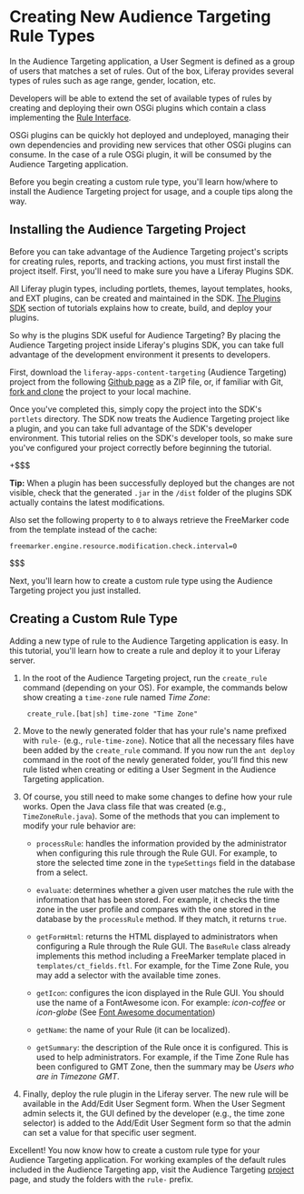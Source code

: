 # Creating New Audience Targeting Rule Types [](id=creating-new-audience-targeting-rule-types)

In the Audience Targeting application, a User Segment is defined as a group
of users that matches a set of rules. Out of the box, Liferay provides several
types of rules such as age range, gender, location, etc.

Developers will be able to extend the set of available types of rules by
creating and deploying their own OSGi plugins which contain a class implementing
the [Rule Interface](https://github.com/liferay/liferay-apps-content-targeting/blob/master/content-targeting-api/service/com/liferay/content/targeting/api/model/Rule.java).

OSGi plugins can be quickly hot deployed and undeployed, managing their own
dependencies and providing new services that other OSGi plugins can consume.
In the case of a rule OSGi plugin, it will be consumed by the Audience
Targeting application.

Before you begin creating a custom rule type, you'll learn how/where to install
the Audience Targeting project for usage, and a couple tips along the way.

## Installing the Audience Targeting Project [](id=installing-the-audience-targeting-project)

Before you can take advantage of the Audience Targeting project's scripts for
creating rules, reports, and tracking actions, you must first install the
project itself. First, you'll need to make sure you have a Liferay Plugins SDK.

All Liferay plugin types, including portlets, themes, layout templates, hooks,
and EXT plugins, can be created and maintained in the SDK.
[The Plugins SDK](/develop/tutorials/-/knowledge_base/6-2/plugins-sdk)
section of tutorials explains how to create, build, and deploy your plugins.

So why is the plugins SDK useful for Audience Targeting? By placing the Audience
Targeting project inside Liferay's plugins SDK, you can take full advantage of
the development environment it presents to developers.

First, download the `liferay-apps-content-targeting` (Audience Targeting)
project from the following
[Github page](https://github.com/liferay/liferay-apps-content-targeting) as a
ZIP file, or, if familiar with Git,
[fork and clone](https://help.github.com/articles/fork-a-repo/) the project to
your local machine.

Once you've completed this, simply copy the project into the SDK's `portlets`
directory. The SDK now treats the Audience Targeting project like a plugin, and
you can take full advantage of the SDK's developer environment. This tutorial
relies on the SDK's developer tools, so make sure you've configured your project
correctly before beginning the tutorial.

+$$$

**Tip:** When a plugin has been successfully deployed but the changes are not
visible, check that the generated `.jar` in the `/dist` folder of the plugins
SDK actually contains the latest modifications.

Also set the following property to `0` to always retrieve the FreeMarker code
from the template instead of the cache:

    freemarker.engine.resource.modification.check.interval=0

$$$

Next, you'll learn how to create a custom rule type using the Audience Targeting
project you just installed.

## Creating a Custom Rule Type [](id=creating-a-custom-rule-type)

Adding a new type of rule to the Audience Targeting application is easy. In this
tutorial, you'll learn how to create a rule and deploy it to your Liferay
server.

1. In the root of the Audience Targeting project, run the `create_rule` command
   (depending on your OS). For example, the commands below show creating a
   `time-zone` rule named *Time Zone*:

        create_rule.[bat|sh] time-zone "Time Zone"

2. Move to the newly generated folder that has your rule's name prefixed with
   `rule-` (e.g., `rule-time-zone`). Notice that all the necessary files have
   been added by the `create_rule` command. If you now run the `ant deploy`
   command in the root of the newly generated folder, you'll find this new rule
   listed when creating or editing a User Segment in the Audience Targeting
   application.

3. Of course, you still need to make some changes to define how your rule works.
   Open the Java class file that was created (e.g., `TimeZoneRule.java`). Some
   of the methods that you can implement to modify your rule behavior are:

    * `processRule`: handles the information provided by the administrator when
    configuring this rule through the Rule GUI. For example, to store the
    selected time zone in the `typeSettings` field in the database from a
    select.

    * `evaluate`: determines whether a given user matches the rule with the
    information that has been stored. For example, it checks the time zone in
    the user profile and compares with the one stored in the database by the
    `processRule` method. If they match, it returns `true`.

    * `getFormHtml`: returns the HTML displayed to administrators when
    configuring a Rule through the Rule GUI. The `BaseRule` class already
    implements this method including a FreeMarker template placed in
    `templates/ct_fields.ftl`. For example, for the Time Zone Rule, you may add a
    selector with the available time zones.

    * `getIcon`: configures the icon displayed in the Rule GUI. You should use
    the name of a FontAwesome icon. For example: *icon-coffee* or *icon-globe*
    (See [Font Awesome documentation](http://fortawesome.github.io/Font-Awesome/3.2.1/))

    * `getName`: the name of your Rule (it can be localized).

    * `getSummary`: the description of the Rule once it is configured. This is
    used to help administrators. For example, if the Time Zone Rule has been
    configured to GMT Zone, then the summary may be *Users who are in Timezone
    GMT*.

4. Finally, deploy the rule plugin in the Liferay server. The new rule will be
   available in the Add/Edit User Segment form. When the User Segment admin
   selects it, the GUI defined by the developer (e.g., the time zone selector)
   is added to the Add/Edit User Segment form so that the admin can set a value
   for that specific user segment.

Excellent! You now know how to create a custom rule type for your Audience
Targeting application. For working examples of the default rules included in the
Audience Targeting app, visit the Audience Targeting
[project](https://github.com/liferay/liferay-apps-content-targeting) page, and
study the folders with the `rule-` prefix.

<!-- ## Customize the Rules Engine -->
